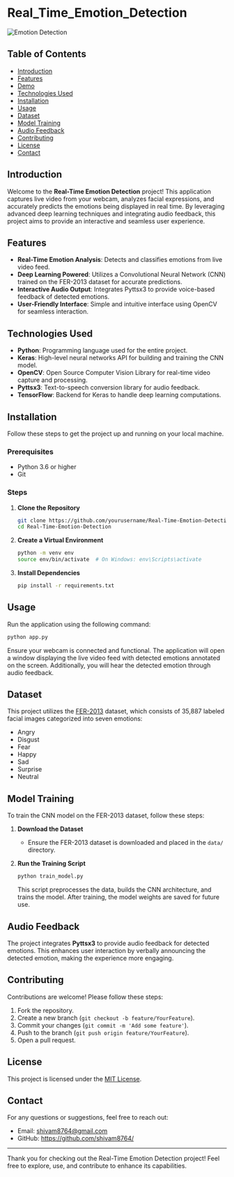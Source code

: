# Real_Time_Emotion_Detection
![Emotion Detection]((https://github.com/shivam8764/Real_Time_Emotion_Detection))

## Table of Contents
- [Introduction](#introduction)
- [Features](#features)
- [Demo](#demo)
- [Technologies Used](#technologies-used)
- [Installation](#installation)
- [Usage](#usage)
- [Dataset](#dataset)
- [Model Training](#model-training)
- [Audio Feedback](#audio-feedback)
- [Contributing](#contributing)
- [License](#license)
- [Contact](#contact)

## Introduction
Welcome to the **Real-Time Emotion Detection** project! This application captures live video from your webcam, analyzes facial expressions, and accurately predicts the emotions being displayed in real time. By leveraging advanced deep learning techniques and integrating audio feedback, this project aims to provide an interactive and seamless user experience.

## Features
- **Real-Time Emotion Analysis**: Detects and classifies emotions from live video feed.
- **Deep Learning Powered**: Utilizes a Convolutional Neural Network (CNN) trained on the FER-2013 dataset for accurate predictions.
- **Interactive Audio Output**: Integrates Pyttsx3 to provide voice-based feedback of detected emotions.
- **User-Friendly Interface**: Simple and intuitive interface using OpenCV for seamless interaction.

## Technologies Used
- **Python**: Programming language used for the entire project.
- **Keras**: High-level neural networks API for building and training the CNN model.
- **OpenCV**: Open Source Computer Vision Library for real-time video capture and processing.
- **Pyttsx3**: Text-to-speech conversion library for audio feedback.
- **TensorFlow**: Backend for Keras to handle deep learning computations.

## Installation
Follow these steps to get the project up and running on your local machine.

### Prerequisites
- Python 3.6 or higher
- Git

### Steps
1. **Clone the Repository**
   ```bash
   git clone https://github.com/yourusername/Real-Time-Emotion-Detection.git
   cd Real-Time-Emotion-Detection
   ```

2. **Create a Virtual Environment**
   ```bash
   python -m venv env
   source env/bin/activate  # On Windows: env\Scripts\activate
   ```

3. **Install Dependencies**
   ```bash
   pip install -r requirements.txt
   ```

## Usage
Run the application using the following command:
```bash
python app.py
```
Ensure your webcam is connected and functional. The application will open a window displaying the live video feed with detected emotions annotated on the screen. Additionally, you will hear the detected emotion through audio feedback.

## Dataset
This project utilizes the [FER-2013](https://www.kaggle.com/datasets/msambare/fer2013) dataset, which consists of 35,887 labeled facial images categorized into seven emotions:
- Angry
- Disgust
- Fear
- Happy
- Sad
- Surprise
- Neutral

## Model Training
To train the CNN model on the FER-2013 dataset, follow these steps:

1. **Download the Dataset**
   - Ensure the FER-2013 dataset is downloaded and placed in the `data/` directory.

2. **Run the Training Script**
   ```bash
   python train_model.py
   ```
   This script preprocesses the data, builds the CNN architecture, and trains the model. After training, the model weights are saved for future use.

## Audio Feedback
The project integrates **Pyttsx3** to provide audio feedback for detected emotions. This enhances user interaction by verbally announcing the detected emotion, making the experience more engaging.

## Contributing
Contributions are welcome! Please follow these steps:

1. Fork the repository.
2. Create a new branch (`git checkout -b feature/YourFeature`).
3. Commit your changes (`git commit -m 'Add some feature'`).
4. Push to the branch (`git push origin feature/YourFeature`).
5. Open a pull request.

## License
This project is licensed under the [MIT License](LICENSE).

## Contact
For any questions or suggestions, feel free to reach out:

- Email: shivam8764@gmail.com
- GitHub: https://github.com/shivam8764/

---

Thank you for checking out the Real-Time Emotion Detection project! Feel free to explore, use, and contribute to enhance its capabilities.
